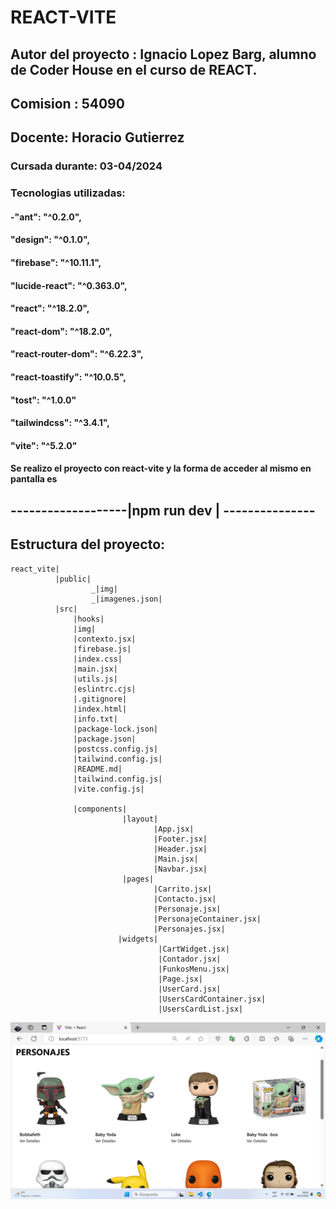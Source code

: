 # REACT-VITE
  ## Autor del proyecto : Ignacio Lopez Barg, alumno de Coder House en el curso de REACT.
 ## Comision : 54090
 ## Docente: Horacio Gutierrez
### Cursada durante: 03-04/2024

### Tecnologias utilizadas:
#### -"ant": "^0.2.0",
  ####  "design": "^0.1.0",
  ####  "firebase": "^10.11.1",
  ####  "lucide-react": "^0.363.0",
  ####  "react": "^18.2.0",
#### "react-dom": "^18.2.0",
   #### "react-router-dom": "^6.22.3",
   #### "react-toastify": "^10.0.5",
   #### "tost": "^1.0.0"
  ####  "tailwindcss": "^3.4.1",
  ####  "vite": "^5.2.0"

  ####  Se realizo el proyecto con react-vite y la forma de acceder al mismo en pantalla es
    
  ##  -------------------|npm run dev | ---------------
   ## Estructura del proyecto:

    react_vite|
              |public| 
                      _|img|
                      _|imagenes.json| 
              |src|
                  |hooks| 
                  |img| 
                  |contexto.jsx|
                  |firebase.js|
                  |index.css|
                  |main.jsx|
                  |utils.js|
                  |eslintrc.cjs|
                  |.gitignore|
                  |index.html|
                  |info.txt|
                  |package-lock.json|
                  |package.json| 
                  |postcss.config.js|
                  |tailwind.config.js|
                  |README.md|
                  |tailwind.config.js|
                  |vite.config.js|

                  |components|
                             |layout| 
                                    |App.jsx|
                                    |Footer.jsx|
                                    |Header.jsx|
                                    |Main.jsx|
                                    |Navbar.jsx| 
                             |pages|
                                    |Carrito.jsx|
                                    |Contacto.jsx|
                                    |Personaje.jsx|
                                    |PersonajeContainer.jsx|
                                    |Personajes.jsx| 
                            |widgets| 
                                     |CartWidget.jsx|
                                     |Contador.jsx|
                                     |FunkosMenu.jsx|
                                     |Page.jsx|
                                     |UserCard.jsx|
                                     |UsersCardContainer.jsx|
                                     |UsersCardList.jsx|

![pagina principal](./image-1.png)


